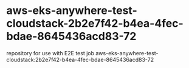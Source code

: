 # aws-eks-anywhere-test-cloudstack-2b2e7f42-b4ea-4fec-bdae-8645436acd83-72
repository for use with E2E test job aws-eks-anywhere-test-cloudstack:2b2e7f42-b4ea-4fec-bdae-8645436acd83-72
